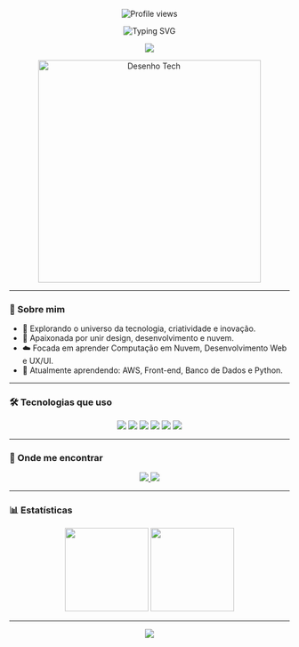 <p align="center"> <img src="https://komarev.com/ghpvc/?username=techingrid&label=VISUALIZAÇÕES&color=A259FF&style=flat-square" alt="Profile views"/> </p> <p align="center"> <img src="https://readme-typing-svg.demolab.com?font=Fira+Code&size=24&pause=1000&color=A259FF&center=true&vCenter=true&width=435&lines=Hello+World!+%F0%9F%91%8B;" alt="Typing SVG" /> </p>



<p align="center">
  <img src="https://capsule-render.vercel.app/api?type=waving&color=BAA1F7&height=200&section=header&text=✨%20Eu%20sou%20Ingrid%20Santos%20✨&fontColor=FFFFFF&fontSize=30&animation=twinkling" />
</p>

<p align="center">
  <img src="https://user-images.githubusercontent.com/74038190/219923809-b86dc415-a0c2-4a38-bc88-ad6cf06395a8.gif" alt="Desenho Tech" width="400" />
</p>


---

### 🌸 Sobre mim

- 💜 Explorando o universo da tecnologia, criatividade e inovação.
- 🎨 Apaixonada por unir design, desenvolvimento e nuvem.
- ☁️ Focada em aprender Computação em Nuvem, Desenvolvimento Web e UX/UI.
- 🌱 Atualmente aprendendo: AWS, Front-end, Banco de Dados e Python.

---

### 🛠️ Tecnologias que uso

<p align="center">
  <img src="https://img.shields.io/badge/Python-BAA1F7?style=for-the-badge&logo=python&logoColor=white"/>
  <img src="https://img.shields.io/badge/JavaScript-E5D4FF?style=for-the-badge&logo=javascript&logoColor=white"/>
  <img src="https://img.shields.io/badge/HTML5-BAA1F7?style=for-the-badge&logo=html5&logoColor=white"/>
  <img src="https://img.shields.io/badge/CSS3-C9B6F1?style=for-the-badge&logo=css3&logoColor=white"/>
  <img src="https://img.shields.io/badge/AWS-E5D4FF?style=for-the-badge&logo=amazonaws&logoColor=white"/>
  <img src="https://img.shields.io/badge/Figma-BAA1F7?style=for-the-badge&logo=figma&logoColor=white"/>
</p>

---

### 💖 Onde me encontrar

<p align="center">
  <a href="https://www.linkedin.com/in/tech-ingrid" target="_blank">
    <img src="https://img.shields.io/badge/LinkedIn-BAA1F7?style=for-the-badge&logo=linkedin&logoColor=white"/>
  </a>
  <a href="mailto:contato.techingrid@gmail.com">
    <img src="https://img.shields.io/badge/Gmail-C9B6F1?style=for-the-badge&logo=gmail&logoColor=white"/>
  </a>
</p>

---

### 📊 Estatísticas

<p align="center">
  <img height="150em" src="https://github-readme-stats.vercel.app/api?username=tech-ingrid&show_icons=true&theme=tokyonight&title_color=BAA1F7&icon_color=BAA1F7"/>
  <img height="150em" src="https://github-readme-stats.vercel.app/api/top-langs/?username=tech-ingrid&layout=compact&langs_count=7&theme=tokyonight&title_color=BAA1F7"/>
</p>

---

<p align="center">
  <img src="https://capsule-render.vercel.app/api?type=waving&color=BAA1F7&height=150&section=footer"/>
</p>



